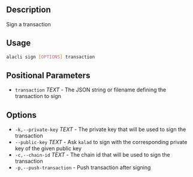 ## Description

Sign a transaction

## Usage

```sh
alacli sign [OPTIONS] transaction
```

## Positional Parameters

- `transaction` _TEXT_ - The JSON string or filename defining the transaction to sign

## Options

- `-k,--private-key` _TEXT_ - The private key that will be used to sign the transaction
- `--public-key` _TEXT_ - Ask `kalad` to sign with the corresponding private key of the given public key
- `-c,--chain-id` _TEXT_ - The chain id that will be used to sign the transaction
- `-p,--push-transaction` - Push transaction after signing
